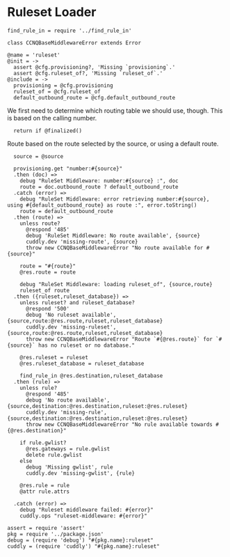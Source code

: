 Ruleset Loader
==============

    find_rule_in = require '../find_rule_in'

    class CCNQBaseMiddlewareError extends Error

    @name = 'ruleset'
    @init = ->
      assert @cfg.provisioning?, 'Missing `provisioning`.'
      assert @cfg.ruleset_of?, 'Missing `ruleset_of`.'
    @include = ->
      provisioning = @cfg.provisioning
      ruleset_of = @cfg.ruleset_of
      default_outbound_route = @cfg.default_outbound_route

We first need to determine which routing table we should use, though.
This is based on the calling number.

      return if @finalized()

Route based on the route selected by the source, or using a default route.

      source = @source

      provisioning.get "number:#{source}"
      .then (doc) =>
        debug "RuleSet Middleware: number:#{source} :", doc
        route = doc.outbound_route ? default_outbound_route
      .catch (error) =>
        debug "RuleSet Middleware: error retrieving number:#{source}, using #{default_outbound_route} as route :", error.toString()
        route = default_outbound_route
      .then (route) =>
        unless route?
          @respond '485'
          debug 'RuleSet Middleware: No route available', {source}
          cuddly.dev 'missing-route', {source}
          throw new CCNQBaseMiddlewareError "No route available for #{source}"

        route = "#{route}"
        @res.route = route

        debug "RuleSet Middleware: loading ruleset_of", {source,route}
        ruleset_of route
      .then ({ruleset,ruleset_database}) =>
        unless ruleset? and ruleset_database?
          @respond '500'
          debug 'No ruleset available', {source,route:@res.route,ruleset,ruleset_database}
          cuddly.dev 'missing-ruleset', {source,route:@res.route,ruleset,ruleset_database}
          throw new CCNQBaseMiddlewareError "Route `#{@res.route}` for `#{source}` has no ruleset or no database."

        @res.ruleset = ruleset
        @res.ruleset_database = ruleset_database

        find_rule_in @res.destination,ruleset_database
      .then (rule) =>
        unless rule?
          @respond '485'
          debug 'No route available', {source,destination:@res.destination,ruleset:@res.ruleset}
          cuddly.dev 'missing-rule', {source,destination:@res.destination,ruleset:@res.ruleset}
          throw new CCNQBaseMiddlewareError "No rule available towards #{@res.destination}"

        if rule.gwlist?
          @res.gateways = rule.gwlist
          delete rule.gwlist
        else
          debug 'Missing gwlist', rule
          cuddly.dev 'missing-gwlist', {rule}

        @res.rule = rule
        @attr rule.attrs

      .catch (error) =>
        debug "Ruleset middleware failed: #{error}"
        cuddly.ops "ruleset-middleware: #{error}"

    assert = require 'assert'
    pkg = require '../package.json'
    debug = (require 'debug') "#{pkg.name}:ruleset"
    cuddly = (require 'cuddly') "#{pkg.name}:ruleset"

